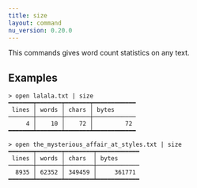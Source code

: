 ```yaml
---
title: size
layout: command
nu_version: 0.20.0
---
```


This commands gives word count statistics on any text.

## Examples

```shell
> open lalala.txt | size
━━━━━━━┯━━━━━━━┯━━━━━━━┯━━━━━━━━━━━━
 lines │ words │ chars │ bytes
───────┼───────┼───────┼────────────
     4 │    10 │    72 │         72
━━━━━━━┷━━━━━━━┷━━━━━━━┷━━━━━━━━━━━━
```

```shell
> open the_mysterious_affair_at_styles.txt | size
━━━━━━━┯━━━━━━━┯━━━━━━━━┯━━━━━━━━━━━━
 lines │ words │ chars  │ bytes
───────┼───────┼────────┼────────────
  8935 │ 62352 │ 349459 │     361771
━━━━━━━┷━━━━━━━┷━━━━━━━━┷━━━━━━━━━━━━
```
